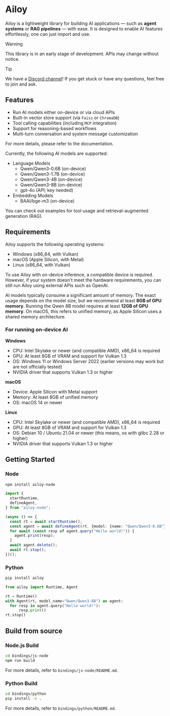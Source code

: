 # Ailoy

Ailoy is a lightweight library for building AI applications — such as **agent systems** or **RAG pipelines** — with ease. It is designed to enable AI features effortlessly, one can just import and use.

> [!WARNING]
> This library is in an early stage of development. APIs may change without notice.

> [!TIP]
> We have a [Discord channel](https://discord.gg/CeCH4Ax4)! If you get stuck or have any questions, feel free to join and ask.


## Features

- Run AI models either on-device or via cloud APIs
- Built-in vector store support (via `Faiss` or `ChromaDB`)
- Tool calling capabilities (including `MCP` integration)
- Support for reasoning-based workflows
- Multi-turn conversation and system message customization

For more details, please refer to the documentation.

Currently, the following AI models are supported:
- Language Models
  - Qwen/Qwen3-0.6B (on-device)
  - Qwen/Qwen3-1.7B (on-device)
  - Qwen/Qwen3-4B (on-device)
  - Qwen/Qwen3-8B (on-device)
  - gpt-4o (API; key needed)
- Embedding Models
  - BAAI/bge-m3 (on-device)

You can check out examples for tool usage and retrieval-augmented generation (RAG).

## Requirements

Ailoy supports the following operating systems:
- Windows (x86_64, with Vulkan)
- macOS (Apple Silicon, with Metal)
- Linux (x86_64, with Vulkan)

To use Ailoy with on-device inference, a compatible device is required.
However, if your system doesn't meet the hardware requirements, you can still run Ailoy using external APIs such as OpenAI.

AI models typically consume a significant amount of memory.
The exact usage depends on the model size, but we recommend at least **8GB of GPU memory**.
Running the Qwen 8B model requires at least **12GB of GPU memory**.
On macOS, this refers to unified memory, as Apple Silicon uses a shared memory architecture.

### For running on-device AI

**Windows**
- CPU: Intel Skylake or newer (and compatible AMD), x86_64 is required
- GPU: At least 8GB of VRAM and support for Vulkan 1.3
- OS: Windows 11 or Windows Server 2022 (earlier versions may work but are not officially tested)
- NVIDIA driver that supports Vulkan 1.3 or higher

**macOS**
- Device: Apple Silicon with Metal support
- Memory: At least 8GB of unified memory
- OS: macOS 14 or newer

**Linux**
- CPU: Intel Skylake or newer (and compatible AMD), x86_64 is required
- GPU: At least 8GB of VRAM and support for Vulkan 1.3
- OS: Debian 10 / Ubuntu 21.04 or newer (this means, os with glibc 2.28 or higher)
- NVIDIA driver that supports Vulkan 1.3 or higher

## Getting Started

### Node

```sh
npm install ailoy-node
```

```typescript
import {
  startRuntime,
  defineAgent,
} from "ailoy-node";

(async () => {
  const rt = await startRuntime();
  const agent = await defineAgent(rt, {model: {name: "Qwen/Qwen3-0.6B"}});
  for await (const resp of agent.query("Hello world!")) {
    agent.print(resp);
  }
  await agent.delete();
  await rt.stop();
})();
```

### Python

```sh
pip install ailoy
```

```python
from ailoy import Runtime, Agent

rt = Runtime()
with Agent(rt, model_name="Qwen/Qwen3-8B") as agent:
  for resp in agent.query("Hello world!"):
      resp.print()
rt.stop()
```

## Build from source

### Node.js Build

```bash
cd bindings/js-node
npm run build
```

For more details, refer to `bindings/js-node/README.md`.

### Python Build

```bash
cd bindings/python
pip install -e .
```

For more details, refer to `bindings/python/README.md`.
